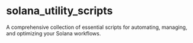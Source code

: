 # solana_utility_scripts
A comprehensive collection of essential scripts for automating, managing, and optimizing your Solana workflows.
